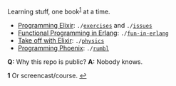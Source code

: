 Learning stuff, one book<sup id="a1">[1](#f1)</sup> at a time.

- [Programming Elixir](https://pragprog.com/book/elixir13/programming-elixir-1-3): `./`[`exercises`](https://github.com/stenowtf/learning-and-stuff/tree/master/exercises) and `./`[`issues`](https://github.com/stenowtf/learning-and-stuff/tree/master/issues)
- [Functional Programming in Erlang](https://www.futurelearn.com/courses/functional-programming-erlang): `./`[`fun-in-erlang`](https://github.com/stenowtf/learning-and-stuff/tree/master/fun-in-erlang)
- [Take off with Elixir](https://bigmachine.io/products/take-off-with-elixir/): `./`[`physics`](https://github.com/stenowtf/learning-and-stuff/tree/master/physics)
- [Programming Phoenix](https://pragprog.com/book/phoenix/programming-phoenix): `./`[`rumbl`](https://github.com/stenowtf/learning-and-stuff/tree/master/rumbl)

**Q:** Why this repo is public? **A:** Nobody knows.

<b id="f1">1</b> Or screencast/course. [↩](#a1)
